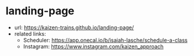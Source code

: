 # landing-page

- url: https://kaizen-trains.github.io/landing-page/
- related links:
  - Scheduler: https://app.onecal.io/b/isaiah-lasche/schedule-a-class
  - Instagram: https://www.instagram.com/kaizen_approach
